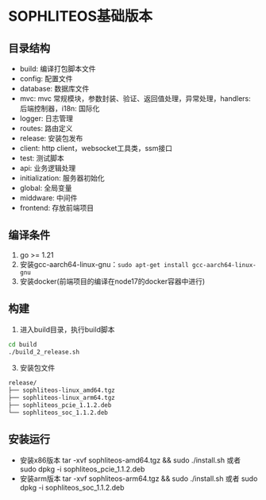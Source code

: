 # SOPHLITEOS基础版本

## 目录结构
* build: 编译打包脚本文件
* config: 配置文件
* database: 数据库文件
* mvc: mvc 常规模块，参数封装、验证、返回值处理，异常处理，handlers: 后端控制器，i18n: 国际化
* logger: 日志管理
* routes: 路由定义
* release: 安装包发布
* client: http client，websocket工具类，ssm接口
* test: 测试脚本
* api: 业务逻辑处理
* initialization: 服务器初始化
* global: 全局变量
* middware: 中间件
* frontend: 存放前端项目

## 编译条件
1. go >= 1.21
2. 安装gcc-aarch64-linux-gnu：`sudo apt-get install gcc-aarch64-linux-gnu`
3. 安装docker(前端项目的编译在node17的docker容器中进行)

## 构建  

1. 进入build目录，执行build脚本
``` bash
cd build
./build_2_release.sh 
```

3. 安装包文件  
``` bash
release/
├── sophliteos-linux_amd64.tgz
├── sophliteos-linux_arm64.tgz
├── sophliteos_pcie_1.1.2.deb
└── sophliteos_soc_1.1.2.deb
``` 

## 安装运行
- 安装x86版本
tar -xvf sophliteos-amd64.tgz && sudo ./install.sh
或者 sudo dpkg -i sophliteos_pcie_1.1.2.deb
- 安装arm版本
tar -xvf sophliteos-arm64.tgz && sudo ./install.sh
或者 sudo dpkg -i sophliteos_soc_1.1.2.deb